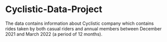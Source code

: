 # Cyclistic-Data-Project
The data contains information about Cyclistic company which contains rides taken by both casual riders and annual members between December 2021 and March 2022 (a period of 12 months).
